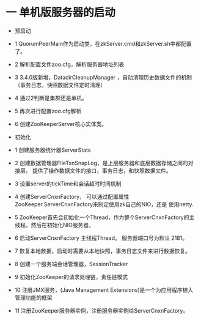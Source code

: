 # 一 单机版服务器的启动
- 预启动
- 1 QuorumPeerMain作为启动类，在zkServer.cmd和zkServer.sh中都配置了。
- 2 解析配置文件zoo.cfg，解析服务器地址列表
- 3 3.4.0版新增，DatadirCleanupManager ，自动清理历史数据文件的机制（事务日志，快照数据文件定时清理）
- 4 通过2判断是集群还是单机。
- 5 再次进行配置zoo.cfg解析
- 6 创建ZooKeeperServer核心实体类。

- 初始化
- 1 创建服务器统计器ServerStats
- 2 创建数据管理器FileTxnSnapLog，是上层服务器和底层数据存储之间的对接层。
提供了操作数据文件的接口，事务日志，和快照数据文件。
- 3 设置server的tickTime和会话超时时间机制
- 4 创建ServerCnxnFactory， 可以通过配置属性ZooKeeper.ServerCnxnFactory来制定使用zk自己的NIO，还是
使用netty.
- 5 ZooKeeper首先会初始化一个Thread，作为整个ServerCnxnFactory的主线程，然后在初始化NIO服务器。
- 6 启动ServerCnxnFactory 主线程Thread。 服务器端口号为默认 2181。
- 7 恢复本地数据，启动时需要从本地快照，事务日志文件来进行数据恢复。 
- 8 创建一个服务端会话管理器，SessionTracker

- 9 初始化ZooKeeper的请求处理链，责任链模式

- 10 注册JMX服务，(Java Management Extensions)是一个为应用程序植入管理功能的框架

- 11 注册ZooKeeper服务器实例，注册服务器实例给ServerCnxnFactory。
